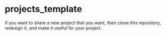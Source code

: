 # projects_template
if you want to share a new project that you want, then clone this repository, redesign it, and make it useful for your project.
